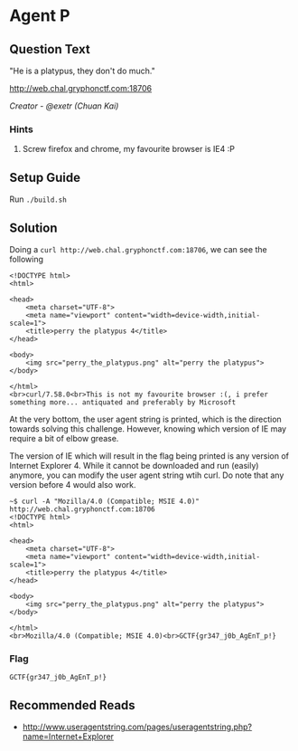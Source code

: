 # Agent P

## Question Text

"He is a platypus, they don't do much."

http://web.chal.gryphonctf.com:18706

*Creator - @exetr (Chuan Kai)*

### Hints
1. Screw firefox and chrome, my favourite browser is IE4 :P

## Setup Guide

Run `./build.sh`

## Solution

Doing a `curl http://web.chal.gryphonctf.com:18706`, we can see the following

```
<!DOCTYPE html>
<html>

<head>
    <meta charset="UTF-8">
    <meta name="viewport" content="width=device-width,initial-scale=1">
    <title>perry the platypus 4</title>
</head>

<body>
    <img src="perry_the_platypus.png" alt="perry the platypus">
</body>

</html>
<br>curl/7.58.0<br>This is not my favourite browser :(, i prefer something more... antiquated and preferably by Microsoft
```

At the very bottom, the user agent string is printed, which is the direction towards solving this challenge. However, knowing which version of IE may require a bit of elbow grease.

The version of IE which will result in the flag being printed is any version of Internet Explorer 4. While it cannot be downloaded and run (easily) anymore, you can modify the user agent string wtih curl. Do note that any version before 4 would also work.

```
~$ curl -A "Mozilla/4.0 (Compatible; MSIE 4.0)" http://web.chal.gryphonctf.com:18706
<!DOCTYPE html>
<html>

<head>
    <meta charset="UTF-8">
    <meta name="viewport" content="width=device-width,initial-scale=1">
    <title>perry the platypus 4</title>
</head>

<body>
    <img src="perry_the_platypus.png" alt="perry the platypus">
</body>

</html>
<br>Mozilla/4.0 (Compatible; MSIE 4.0)<br>GCTF{gr347_j0b_AgEnT_p!}
```

### Flag
`GCTF{gr347_j0b_AgEnT_p!}`


## Recommended Reads
- http://www.useragentstring.com/pages/useragentstring.php?name=Internet+Explorer

